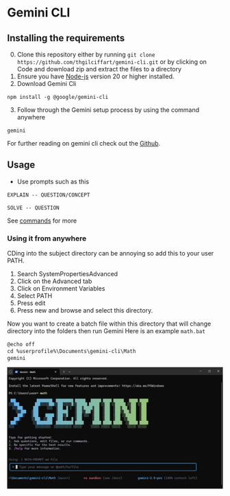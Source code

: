 # Gemini CLI 

## Installing the requirements
0. Clone this repository either by running ``git clone https://github.com/thgilciffart/gemini-cli.git`` or by clicking on Code and download zip and extract the files to a directory
1. Ensure you have [Node-js](https://nodejs.org/en/download) version 20 or higher installed. 
2. Download Gemini Cli 
```
npm install -g @google/gemini-cli
```
3. Follow through the Gemini setup process by using the command anywhere
```
gemini
```
For further reading on gemini cli check out the [Github](https://github.com/google-gemini/gemini-cli).

## Usage
- Use prompts such as this
```
EXPLAIN -- QUESTION/CONCEPT
```
```
SOLVE -- QUESTION 
```
See [commands](commands.md) for more 

### Using it from anywhere
CDing into the subject directory can be annoying so add this to your user PATH.
1. Search SystemPropertiesAdvanced
2. Click on the Advanced tab
3. Click on Environment Variables
4. Select PATH
5. Press edit
6. Press new and browse and select this directory.

Now you want to create a batch file within this directory that will change directory into the folders then run Gemini
Here is an example ``math.bat``
```
@echo off
cd %userprofile%\Documents\gemini-cli\Math
gemini 
```
![Example](/Images/example.png)